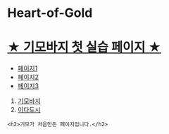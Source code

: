 # Heart-of-Gold
<body>
    <h1><u>★ 기모바지 첫 실습 페이지 ★</u></h1>
    <ul>
      <li><a href="1.html">페이지1</a></li>
      <li><a href="2.html">페이지2</a></li>
      <li><a href="3.html">페이지3</a></li>
    </ul>
    <ol>
      <li><a href="https://www.facebook.com/IID.dhkim/" target="_blank" title="기모페북 클릭할꼬야?">기모바지</a></li>
      <li><a href="https://www.facebook.com/profile.php?id=100002183087985" target="_blank" title="이다도시페북 클릭할꼬야?">이다도시</a></li>
    </ol>

    <h2>기모가 처음만든 페이지입니다.</h2>
</body>
